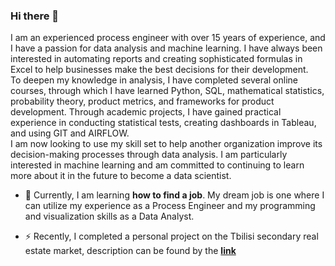 ### Hi there 👋
  
   I am an experienced process engineer with over 15 years of experience, and I have a passion for data analysis and machine learning. I have always been interested in automating reports and creating sophisticated formulas in Excel to help businesses make the best decisions for their development.   
   To deepen my knowledge in analysis, I have completed several online courses, through which I have learned Python, SQL, mathematical statistics, probability theory, product metrics, and frameworks for product development. Through academic projects, I have gained practical experience in conducting statistical tests, creating dashboards in Tableau, and using GIT and AIRFLOW.  
   I am now looking to use my skill set to help another organization improve its decision-making processes through data analysis. I am particularly interested in machine learning and am committed to continuing to learn more about it in the future to become a data scientist.

- 🌱 Currently, I am learning **how to find a job**. My dream job is one where I can utilize my experience as a Process Engineer and my programming and visualization skills as a Data Analyst.

- ⚡ Recently, I completed a personal project on the Tbilisi secondary real estate market, description can be found by the **[link](https://github.com/YasnoSolnishko/korter.ge-secondary-RE-market)**
<!--
**YasnoSolnishko/YasnoSolnishko** is a ✨ _special_ ✨ repository because its `README.md` (this file) appears on your GitHub profile.

Here are some ideas to get you started:

- 🔭 I’m currently working on ...

- 👯 I’m looking to collaborate on ...
- 🤔 I’m looking for help with ...
- 💬 Ask me about ...
- 📫 How to reach me: ...
- 😄 Pronouns: ...
- ⚡ Fun fact: ...
-->
